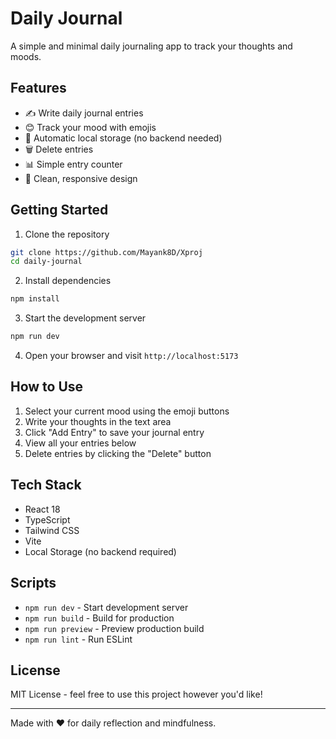# Daily Journal

A simple and minimal daily journaling app to track your thoughts and moods.

## Features

- ✍️ Write daily journal entries
- 😊 Track your mood with emojis
- 💾 Automatic local storage (no backend needed)
- 🗑️ Delete entries
- 📊 Simple entry counter
- 📱 Clean, responsive design

## Getting Started

1. Clone the repository
```bash
git clone https://github.com/Mayank8D/Xproj
cd daily-journal
```

2. Install dependencies
```bash
npm install
```

3. Start the development server
```bash
npm run dev
```

4. Open your browser and visit `http://localhost:5173`

## How to Use

1. Select your current mood using the emoji buttons
2. Write your thoughts in the text area
3. Click "Add Entry" to save your journal entry
4. View all your entries below
5. Delete entries by clicking the "Delete" button

## Tech Stack

- React 18
- TypeScript
- Tailwind CSS
- Vite
- Local Storage (no backend required)

## Scripts

- `npm run dev` - Start development server
- `npm run build` - Build for production
- `npm run preview` - Preview production build
- `npm run lint` - Run ESLint

## License

MIT License - feel free to use this project however you'd like!

---

Made with ❤️ for daily reflection and mindfulness.
